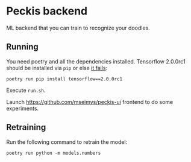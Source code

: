 # Peckis backend

ML backend that you can train to recognize your doodles.

## Running

You need poetry and all the dependencies installed. Tensorflow 2.0.0rc1 should
be installed via `pip` or else [it fails](https://github.com/sdispater/poetry/issues/1330):

```
poetry run pip install tensorflow==2.0.0rc1
```

Execute `run.sh`.

Launch https://github.com/mseimys/peckis-ui frontend to do some experiments.

## Retraining

Run the following command to retrain the model:

```
poetry run python -m models.numbers
```
